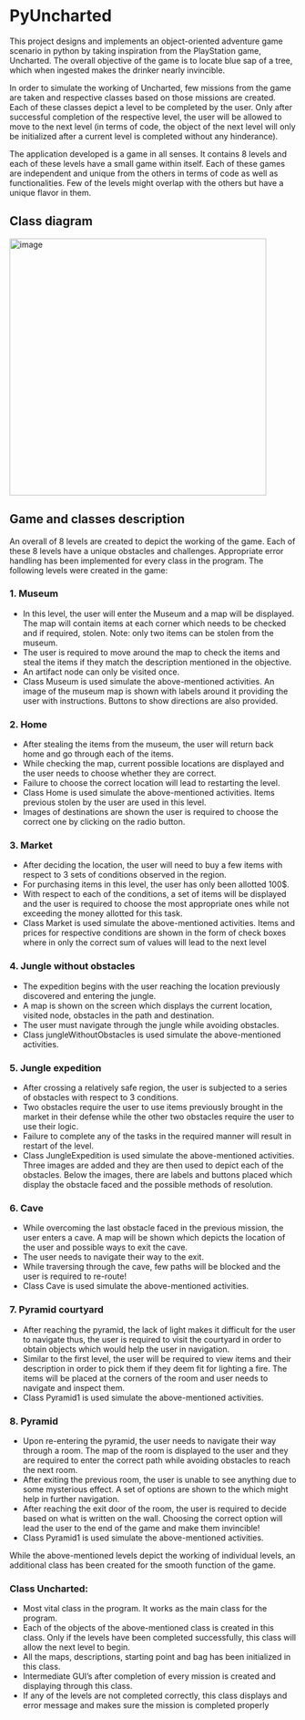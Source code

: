 # PyUncharted

This project designs and implements an object-oriented adventure game scenario in python by taking inspiration from the PlayStation game, Uncharted. The overall objective of the game is to locate blue sap of a tree, which when ingested makes the drinker nearly invincible.

In order to simulate the working of Uncharted, few missions from the game are taken and respective classes based on those missions are created. Each of these classes depict a level to be completed by the user. Only after successful completion of the respective level, the user will be allowed to move to the next level (in terms of code, the object of the next level will only be initialized after a current level is completed without any hinderance).

The application developed is a game in all senses. It contains 8 levels and each of these levels have a small game within itself. Each of these games are independent and unique from the others in terms of code as well as functionalities. Few of the levels might overlap with the others but have a unique flavor in them. 

## Class diagram

<img width="451" alt="image" src="https://user-images.githubusercontent.com/49033060/152642897-b90a8c2d-b02b-4211-a5fc-671626c3d737.png">

## Game and classes description 
An overall of 8 levels are created to depict the working of the game. Each of these 8 levels have a unique obstacles and challenges. Appropriate error handling has been implemented for every class in the program. The following levels were created in the game:

### 1.	Museum
* In this level, the user will enter the Museum and a map will be displayed. The map will contain items at each corner which needs to be checked and if required, stolen. Note: only two items can be stolen from the museum.
* The user is required to move around the map to check the items and steal the items if they match the description mentioned in the objective.
* An artifact node can only be visited once.
* Class Museum is used simulate the above-mentioned activities. An image of the museum map is shown with labels around it providing the user with instructions. Buttons to show directions are also provided.

### 2.	Home
* After stealing the items from the museum, the user will return back home and go through each of the items.
* While checking the map, current possible locations are displayed and the user needs to choose whether they are correct.
* Failure to choose the correct location will lead to restarting the level. 
* Class Home is used simulate the above-mentioned activities. Items previous stolen by the user are used in this level. 
* Images of destinations are shown the user is required to choose the correct one by clicking on the radio button. 

### 3.	Market
* After deciding the location, the user will need to buy a few items with respect to 3 sets of conditions observed in the region.
* For purchasing items in this level, the user has only been allotted 100$.
* With respect to each of the conditions, a set of items will be displayed and the user is required to choose the most appropriate ones while not exceeding the money allotted for this task.
* Class Market is used simulate the above-mentioned activities. Items and prices for respective conditions are shown in the form of check boxes where in only the correct sum of values will lead to the next level

### 4.	Jungle without obstacles
* The expedition begins with the user reaching the location previously discovered and entering the jungle.
* A map is shown on the screen which displays the current location, visited node, obstacles in the path and destination.
* The user must navigate through the jungle while avoiding obstacles.
* Class jungleWithoutObstacles is used simulate the above-mentioned activities. 

### 5.	Jungle expedition
* After crossing a relatively safe region, the user is subjected to a series of obstacles with respect to 3 conditions.
* Two obstacles require the user to use items previously brought in the market in their defense while the other two obstacles require the user to use their logic.
* Failure to complete any of the tasks in the required manner will result in restart of the level.
* Class JungleExpedition is used simulate the above-mentioned activities. Three images are added and they are then used to depict each of the obstacles. Below the images, there are labels and buttons placed which display the obstacle faced and the possible methods of resolution.

### 6.	Cave
* While overcoming the last obstacle faced in the previous mission, the user enters a cave. A map will be shown which depicts the location of the user and possible ways to exit the cave.
* The user needs to navigate their way to the exit.
* While traversing through the cave, few paths will be blocked and the user is required to re-route!
* Class Cave is used simulate the above-mentioned activities. 

### 7.	Pyramid courtyard
* After reaching the pyramid, the lack of light makes it difficult for the user to navigate thus, the user is required to visit the courtyard in order to obtain objects which would help the user in navigation.
* Similar to the first level, the user will be required to view items and their description in order to pick them if they deem fit for lighting a fire. The items will be placed at the corners of the room and user needs to navigate and inspect them.
* Class Pyramid1 is used simulate the above-mentioned activities. 

### 8.	 Pyramid
* Upon re-entering the pyramid, the user needs to navigate their way through a room. The map of the room is displayed to the user and they are required to enter the correct path while avoiding obstacles to reach the next room.
* After exiting the previous room, the user is unable to see anything due to some mysterious effect. A set of options are shown to the which might help in further navigation.
* After reaching the exit door of the room, the user is required to decide based on what is written on the wall. Choosing the correct option will lead the user to the end of the game and make them invincible!
* Class Pyramid1 is used simulate the above-mentioned activities. 

While the above-mentioned levels depict the working of individual levels, an additional class has been created for the smooth function of the game. 
### Class Uncharted:
* Most vital class in the program. It works as the main class for the program.
* Each of the objects of the above-mentioned class is created in this class. Only if the levels have been completed successfully, this class will allow the next level to begin.
* All the maps, descriptions, starting point and bag has been initialized in this class.
* Intermediate GUI’s after completion of every mission is created and displaying through this class.
* If any of the levels are not completed correctly, this class displays and error message and makes sure the mission is completed properly
